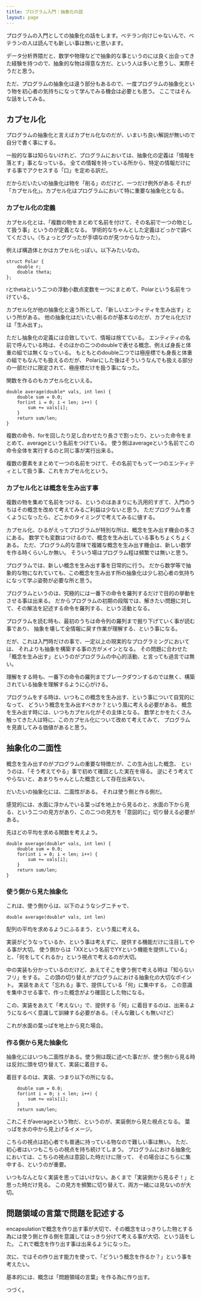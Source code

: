 ```yaml
---
title: プログラム入門：抽象化の話
layout: page
---
```


プログラムの入門としての抽象化の話をします。ベテラン向けじゃないんで、ベテランの人は読んでも新しい事は無いと思います。

データ分析界隈だと、数学や物理などで抽象的な事というのには良く出会ってきた経験を持つので、抽象的な物は得意な方だ、という人は多いと思うし、実際そうだと思う。

ただ、プログラムの抽象化は違う部分もあるので、一度プログラムの抽象化という物を初心者の気持ちになって学んでみる機会は必要とも思う。
ここではそんな話をしてみる。

## カプセル化

プログラムの抽象化と言えばカプセル化なのだが、いまいち良い解説が無いので自分で書く事にする。

一般的な事は知らないけれど、プログラムにおいては、抽象化の定義は「情報を落とす」事となっている。
全ての情報を持っている所から、特定の情報だけにする事でアクセスする「口」を定める訳だ。

だからだいたいの抽象化は物を「削る」のだけど、一つだけ例外がある
それが「カプセル化」。カプセル化はプログラムにおいて特に重要な抽象化となる。

### カプセル化の定義

カプセル化とは、「複数の物をまとめて名前を付けて、その名前で一つの物として扱う事」というのが定義となる。
学術的なちゃんとした定義はどっかで調べてください。（ちょっとググったが手頃なのが見つからなかった）。

例えば構造体とかはカプセル化っぽい。以下みたいなの。

```
struct Polar {
    double r;
    double theta;
};
```

rとthetaという二つの浮動小数点変数を一つにまとめて、Polarという名前をつけている。

カプセル化が他の抽象化と違う所として、「新しいエンティティを生み出す」という所がある。
他の抽象化はだいたい削るのが基本なのだが、カプセル化だけは「生み出す」。

ただし抽象化の定義には合致していて、情報は捨てている。
エンティティの名前で呼んでいる時は、そのほかの二つのdoubleで表せる概念、例えば身長と体重の組では無くなっている。
もともとのdouble二つでは極座標でも身長と体重の組でもなんでも扱えるのだが、
Polarにした後はそういうなんでも扱える部分の一部だけに限定されて、極座標だけを扱う事になった。

関数を作るのもカプセル化といえる。

```
double average(double* vals, int len) {
    double sum = 0.0;
    for(int i = 0; i < len; i++) {
        sum += vals[i];
    }
    return sum/len;
}
```

複数の命令、forを回したり足し合わせたり長さで割ったり、といった命令をまとめて、averageという名前をつけている。
使う側はaverageという名前でこの命令全体を実行するのと同じ事が実行出来る。

複数の要素をまとめて一つの名前をつけて、その名前でもって一つのエンティティとして扱う事、これをカプセル化という。

### カプセル化とは概念を生み出す事

複数の物を集めて名前をつける、というのはあまりにも汎用的すぎて、入門のうちはその概念を改めて考えてみるご利益は少ないと思う。
ただプログラムを書くようになったら、どこかのタイミングで考えてみるに値する。

カプセル化、ひるがえってプログラムが特別な所は、概念を生み出す機会の多さにある。
数学でも変数はつけるので、概念を生み出している事もちょくちょくある。
ただ、プログラム的な意味で複雑な概念を生み出す機会は、新しい数学を作る時くらいしか無い。
そういう場はプログラム程は頻繁では無いと思う。

プログラムでは、新しい概念を生み出す事を日常的に行う。
だから数学等で抽象的な物になれていても、この概念を生み出す所の抽象化は少し初心者の気持ちになって学ぶ姿勢が必要な所と思う。

プログラムというのは、究極的には一番下の命令を羅列するだけで目的の挙動をさせる事は出来る。
だからプログラムの初期の段階では、解きたい問題に対して、その解法を記述する命令を羅列する、という活動となる。

プログラムを読む時も、最初のうちは命令列の羅列まで掘り下げていく事が読む事であり、
抽象を壊して全情報に戻す作業が理解する、という事になる。

だが、これは入門時だけの事で、一定以上の現実的なプログラミングにおいては、
それよりも抽象を構築する事の方がメインとなる。
その問題に合わせた「概念を生み出す」というのがプログラムの中心的活動、と言っても過言では無い。

理解をする時も、一番下の命令の羅列までブレークダウンするのでは無く、構築されている抽象を理解するように心がける。

プログラムをする時は、いつもこの概念を生み出す、という事について自覚的になって、
どういう概念を生み出すべきか？という風に考える必要がある。
概念を生み出す時には、いつもカプセル化がその主体となる。
数学とかをたくさん触ってきた人は特に、このカプセル化について改めて考えてみて、
プログラムを見直してみる価値があると思う。

## 抽象化の二面性

概念を生み出すのがプログラムの重要な特徴だが、この生み出した概念、
というのは、「そう考えてやる」事で初めて確固とした実在を得る。
逆にそう考えてやらないと、あまりちゃんとした概念として存在出来ない。

だいたいの抽象化には、二面性がある。
それは使う側と作る側だ。

感覚的には、水面に浮かんでいる葉っぱを地上から見るのと、水面の下から見る、という二つの見方があり、この二つの見方を「意図的に」切り替える必要がある。

先ほどの平均を求める関数を考えよう。

```
double average(double* vals, int len) {
    double sum = 0.0;
    for(int i = 0; i < len; i++) {
        sum += vals[i];
    }
    return sum/len;
}
```

### 使う側から見た抽象化

これは、使う側からは、以下のようなシグニチャで、

```
double average(double* vals, int len)
```

配列の平均を求めるようにふるまう、という風に考える。

実装がどうなっているか、という事は考えずに、提供する機能だけに注目してやる事が大切。
使う側からは「XXという名前でYYという機能を提供している」と、「何をしてくれるか」という視点で考えるのが大切。

中の実装も分かっているのだけど、あえてそこを使う側で考える時は「知らないフリ」をする。
この頭の切り替えがプログラムにおける抽象化の大切なポイント。
実装をあえて「忘れる」事で、提供している「何」に集中する。
この意識を集中させる事で、作った概念がより確固とした物になる。

この、実装をあえて「考えない」で、提供する「何」に着目するのは、出来るようになるべく意識して訓練する必要がある。（そんな難しくも無いけど）

これが水面の葉っぱを地上から見た場合。

### 作る側から見た抽象化

抽象化にはいつも二面性がある。使う側は既に述べた事だが、使う側から見る時は反対に頭を切り替えて、実装に着目する。

着目するのは、実装、つまり以下の所になる。

```
    double sum = 0.0;
    for(int i = 0; i < len; i++) {
        sum += vals[i];
    }
    return sum/len;
```

これこそがaverageという物だ、というのが、実装側から見た視点となる。
葉っぱを水の中から見上げるイメージ。

こちらの視点は初心者でも普通に持っている物なので難しい事は無い。
ただ、初心者はいつもこちらの視点を持ち続けてしまう。
プログラムにおける抽象化においては、こちらの視点は意図した時だけに限って、
その場合はこちらに集中する、というのが重要。

いつもなんとなく実装を思ってはいけない。あくまで「実装側から見るぞ！」と思った時だけ見る。
この見方を頻繁に切り替えて、両方一緒には見ないのが大切。

## 問題領域の言葉で問題を記述する

encapsulationで概念を作り出す事が大切で、その概念をはっきりした物とする為には使う側と作る側を意識してはっきり分けて考える事が大切、という話をした。
これで概念を作り出す事は出来るようになった。

次に、ではその作り出す能力を使って、「どういう概念を作るか？」という事を考えたい。

基本的には、概念は「問題領域の言葉」を作る為に作り出す。

つづく。